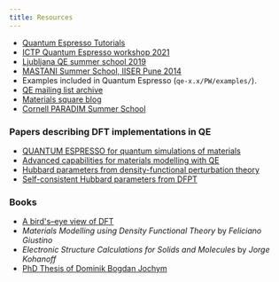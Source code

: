 ```yaml
---
title: Resources
---
```

- [Quantum Espresso Tutorials](https://www.quantum-espresso.org/resources/tutorials)
- [ICTP Quantum Espresso workshop 2021](
https://gitlab.com/QEF/materials-for-max-qe2021-online-school)
- [Ljubljana QE summer school 2019](
https://gitlab.com/QEF/material-for-ljubljana-qe-summer-school)
- [MASTANI Summer School, IISER Pune 2014](
http://www.iiserpune.ac.in/~smr2626/talks-presentations.html)
- Examples included in Quantum Espresso (`qe-x.x/PW/examples/`).
- [QE mailing list archive](https://lists.quantum-espresso.org/pipermail/users/)
- [Materials square blog](https://www.materialssquare.com/blog/list/module-tip)
- [Cornell PARADIM Summer School](https://www.paradim.org/summer_schools)

### Papers describing DFT implementations in QE
- [QUANTUM ESPRESSO for quantum simulations of materials](
http://dx.doi.org/10.1088/0953-8984/21/39/395502)
- [Advanced capabilities for materials modelling with QE](
http://dx.doi.org/10.1088/1361-648X/aa8f79)
- [Hubbard parameters from density-functional perturbation theory](
https://link.aps.org/doi/10.1103/PhysRevB.98.085127)
- [Self-consistent Hubbard parameters from DFPT](
https://link.aps.org/doi/10.1103/PhysRevB.103.045141)

### Books
- [A bird's–eye view of DFT](https://arxiv.org/abs/cond-mat/0211443)
- *Materials Modelling using Density Functional Theory* by *Feliciano Giustino*
- *Electronic Structure Calculations for Solids and Molecules* by *Jorge Kohanoff*
- [PhD Thesis of Dominik Bogdan Jochym](http://cmt.dur.ac.uk/sjc/thesis_dbj/thesis.html)
